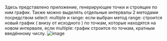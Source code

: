 Здесь представлено приложение, генерирующее точки и строящее по ним график. Также можно выделять отдельные интервалы 2 методами посредством select: multiple и range: 
если выбран метод range: строится новый график ( внизу от исходного ) по точкам, которые находятся на новом интервале, если multiple: график строится по точкам, кратным введённому числу. 
![image](https://user-images.githubusercontent.com/59970759/229292438-a01d5d7c-6331-41ab-9b90-7c6012080377.png)
